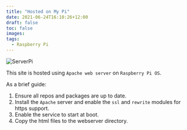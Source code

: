 ```yaml
---
title: "Hosted on My Pi"
date: 2021-06-24T16:10:26+12:00
draft: false
toc: false
images:
tags:
  - Raspberry Pi
---
```


![ServerPi](/serverPi.jpg)

This site is hosted using ```Apache web server``` on ```Raspberry Pi OS```.

As a brief guide:
1. Ensure all repos and packages are up to date.
2. Install the `Apache` server and enable the `ssl` and `rewrite` modules for 
https support.
3. Enable the service to start at boot.
4. Copy the html files to the webserver directory.


